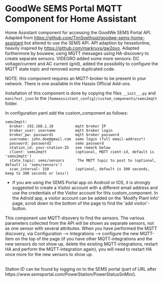 # GoodWe SEMS Portal MQTT Component for Home Assistant
Home Assistant component for accessing the GoodWe SEMS Portal API.
Adapted from https://github.com/TimSoethout/goodwe-sems-home-assistant but altered to use the SEMS API.
API adaption by hesselonline, heavily inspired by https://github.com/markruys/gw2pvo.
Adapted furthermore by bouwew, using MQTT messages using HA-discovery to create separate sensors.
VIDEGRO added some more sensors: DC voltage/current and AC current (grid), added the possibility to configure the MQTT state topic and removed some duplicated code.

NOTE: this component requires an MQTT-broker to be present in your network.
There is one available in the Hassio Official Add-ons.

Installation of this component is done by copying the files `__init__.py` and `manifest.json` to the
`[homeassistant_config]/custom_components/sems2mqtt` folder.

In configuration.yaml add the custom_component as follows:
```
sems2mqtt:
  broker: 192.168.1.10          mqtt broker IP
  broker_user: username         mqtt broker login
  broker_pw: password1          mqtt broker password
  username: john.doe@gmail.com  sems login (full email-address*)
  password: password2           sems password
  station_id: your-station-ID   see remark below
  client: sems2mqtt             (optional, MQTT cient-id, default is 'sems2mqtt')
  state_topic: sems/sensors      The MQTT topic to post to (optional, default is 'sems/sensors')
  scan_interval: 150            (optional, default is 300 seconds, keep to 300 seconds or less!)
```
* If you are using the SEMS Portal app on Android or IOS, it is strongly suggested to create a Visitor account with a different email address and use the credentials of the Visitor account for this custom_component. In the Adroid app, a visitor account can be added on the 'Modify Plant Info' page, scroll down to the bottom of the page to find the 'add visitor'-button.

This component use MQTT-disovery to find the sensors. The various parameters collected from the API will be shown as separate sensors, not as one sensor with several attributes. When you have performed the MQTT discovery, via Configuration --> Integrations --> configure the new MQTT-item on the top of the page (if you have other MQTT-integrations and the new sensors do not show up, delete the existing MQTT-integrations, restart HA and perform the MQTT-integration again), you will need to restart HA once more for the new sensors to show up.

<br>
Station ID can be found by logging on to the SEMS portal (part of URL after https://www.semsportal.com/PowerStation/PowerStatusSnMin/).

